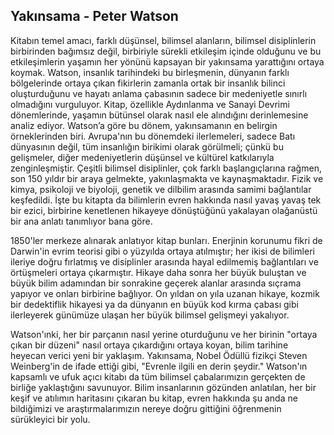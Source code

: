 ## Yakınsama - Peter Watson

Kitabın temel amacı, farklı düşünsel, bilimsel alanların, bilimsel disiplinlerin birbirinden bağımsız değil, birbiriyle sürekli etkileşim içinde olduğunu ve bu etkileşimlerin yaşamın her yönünü kapsayan bir yakınsama yarattığını ortaya koymak. Watson, insanlık tarihindeki bu birleşmenin, dünyanın farklı bölgelerinde ortaya çıkan fikirlerin zamanla ortak bir insanlık bilinci oluşturduğunu ve hayatı anlama çabasının sadece bir medeniyetle sınırlı olmadığını vurguluyor. Kitap, özellikle Aydınlanma ve Sanayi Devrimi dönemlerinde, yaşamın bütünsel olarak nasıl ele alındığını derinlemesine analiz ediyor. Watson’a göre bu dönem, yakınsamanın en belirgin örneklerinden biri. Avrupa'nın bu dönemdeki ilerlemeleri, sadece Batı dünyasının değil, tüm insanlığın birikimi olarak görülmeli; çünkü bu gelişmeler, diğer medeniyetlerin düşünsel ve kültürel katkılarıyla zenginleşmiştir. Çeşitli bilimsel disiplinler, çok farklı başlangıçlarına rağmen, son 150 yıldır bir araya gelmekte, yakınlaşmakta ve kaynaşmaktadır. Fizik ve kimya, psikoloji ve biyoloji, genetik ve dilbilim arasında samimi bağlantılar keşfedildi. İşte bu kitapta da bilimlerin evren hakkında nasıl yavaş yavaş tek bir ezici, birbirine kenetlenen hikayeye dönüştüğünü yakalayan olağanüstü bir ana anlatı tanımlıyor bana göre.

1850'ler merkeze alınarak anlatıyor kitap bunları. Enerjinin korunumu fikri de Darwin'in evrim teorisi gibi o yüzyılda ortaya atılmıştır; her ikisi de bilimleri ileriye doğru fırlatmış ve disiplinler arasında hayal edilmemiş bağlantıları ve örtüşmeleri ortaya çıkarmıştır. Hikaye daha sonra her büyük buluştan ve büyük bilim adamından bir sonrakine geçerek alanlar arasında sıçrama yapıyor ve onları birbirine bağlıyor. On yıldan on yıla uzanan hikaye, kozmik bir dedektiflik hikayesi ya da dünyanın en büyük kod kırma çabası gibi ilerleyerek günümüze ulaşan her büyük bilimsel gelişmeyi yakalıyor.

Watson'ınki, her bir parçanın nasıl yerine oturduğunu ve her birinin "ortaya çıkan bir düzeni" nasıl ortaya çıkardığını ortaya koyan, bilim tarihine heyecan verici yeni bir yaklaşım. Yakınsama, Nobel Ödüllü fizikçi Steven Weinberg'in de ifade ettiği gibi, "Evrenle ilgili en derin şeydir." Watson'ın kapsamlı ve ufuk açıcı kitabı da tüm bilimsel çabalarımızın gerçekten de birliğe yaklaştığını savunuyor. Bilim insanlarının gözünden anlatılan, her bir keşif ve atılımın haritasını çıkaran bu kitap, evren hakkında şu anda ne bildiğimizi ve araştırmalarımızın nereye doğru gittiğini öğrenmenin sürükleyici bir yolu.